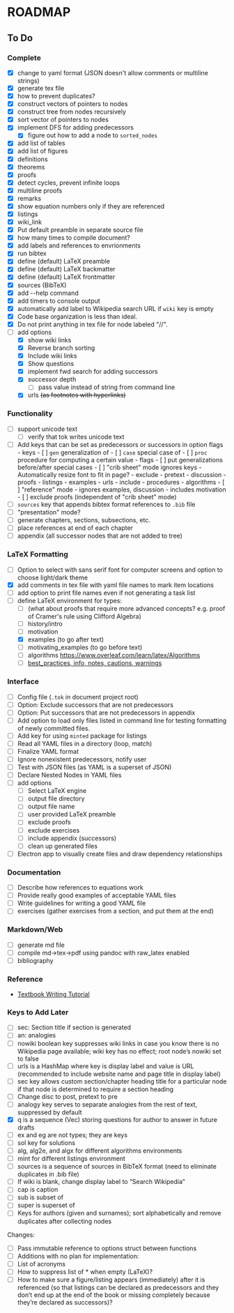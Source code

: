 # ROADMAP

## To Do

### Complete

- [x] change to yaml format (JSON doesn't allow comments or multiline strings)
- [x] generate tex file
- [x] how to prevent duplicates?
- [x] construct vectors of pointers to nodes
- [x] construct tree from nodes recursively
- [x] sort vector of pointers to nodes
- [x] implement DFS for adding predecessors
  - [x] figure out how to add a node to `sorted_nodes`
- [x] add list of tables
- [x] add list of figures
- [x] definitions
- [x] theorems
- [x] proofs
- [x] detect cycles, prevent infinite loops
- [x] multiline proofs
- [x] remarks
- [x] show equation numbers only if they are referenced
- [x] listings
- [x] wiki_link
- [x] Put default preamble in separate source file
- [x] how many times to compile document?
- [x] add labels and references to envrionments
- [x] run bibtex
- [x] define (default) LaTeX preamble
- [x] define (default) LaTeX backmatter
- [x] define (default) LaTeX frontmatter
- [x] sources (BibTeX)
- [x] add --help command
- [x] add timers to console output
- [x] automatically add label to Wikipedia search URL if `wiki` key is
      empty
- [x] Code base organization is less than ideal.
- [x] Do not print anything in tex file for node labeled "//".
- [ ] add options
  - [x] show wiki links
  - [x] Reverse branch sorting
  - [x] Include wiki links
  - [x] Show questions
  - [x] implement fwd search for adding successors
  - [x] successor depth
    - [ ] pass value instead of string from command line
  - [x] urls ~~(as footnotes with hyperlinks)~~

### Functionality

- [ ] support unicode text
  - [ ] verify that tok writes unicode text
- [ ] Add keys that can be set as predecessors or successors in option
      flags
      - keys
        - [ ] `gen` generalization of
        - [ ] `case` special case of
        - [ ] `proc` procedure for computing a certain value
      - flags
        - [ ] put generalizations before/after special cases
        - [ ] "crib sheet" mode ignores keys
          - Automatically resize font to fit in page?
          - exclude
            - pretext
            - discussion
            - proofs
            - listings
            - examples
            - urls
          - include
            - procedures
            - algorithms
        - [ ] "reference" mode
          - ignores examples, discussion
          - includes motivation
        - [ ] exclude proofs (independent of "crib sheet" mode)
- [ ] `sources` key that appends bibtex format references to `.bib` file
- [ ] "presentation" mode?
- [ ] generate chapters, sections, subsections, etc.
- [ ] place references at end of each chapter
- [ ] appendix (all successor nodes that are not added to tree)

### LaTeX Formatting

- [ ] Option to select with sans serif font for computer screens and
      option to choose light/dark theme
- [x] add comments in tex file with yaml file names to mark item locations
- [ ] add option to print file names even if not generating a task list
- [ ] define LaTeX environment for types:
  - [ ] (what about proofs that require more advanced concepts?
        e.g. proof of Cramer's rule using Clifford Algebra)
  - [ ] history/intro
  - [ ] motivation
  - [x] examples (to go after text)
  - [ ] motivating_examples (to go before text)
  - [ ] algorithms https://www.overleaf.com/learn/latex/Algorithms
  - [ ] [best_practices, info, notes, cautions,
        warnings](https://tex.stackexchange.com/questions/21227/example-environment)

### Interface

- [ ] Config file (`.tok` in document project root)
- [ ] Option: Exclude successors that are not predecessors
- [ ] Option: Put successors that are not predecessors in appendix
- [ ] Add option to load only files listed in command line for testing
      formatting of newly committed files.
- [ ] Add key for using `minted` package for listings
- [ ] Read all YAML files in a directory (loop, match)
- [ ] Finalize YAML format
- [ ] Ignore nonexistent predecessors, notify user
- [ ] Test with JSON files (as YAML is a superset of JSON)
- [ ] Declare Nested Nodes in YAML files
- [ ] add options
  - [ ] Select LaTeX engine
  - [ ] output file directory
  - [ ] output file name
  - [ ] user provided LaTeX preamble
  - [ ] exclude proofs
  - [ ] exclude exercises
  - [ ] include appendix (successors)
  - [ ] clean up generated files
- [ ] Electron app to visually create files and draw dependency
      relationships

### Documentation

- [ ] Describe how references to equations work
- [ ] Provide really good examples of acceptable YAML files
- [ ] Write guidelines for writing a good YAML file
- [ ] exercises (gather exercises from a section, and put them at the end)

### Markdown/Web

- [ ] generate md file
- [ ] compile md->tex->pdf using pandoc with raw_latex enabled
- [ ] bibliography

### Reference

- [Textbook Writing
  Tutorial](http://edutechwiki.unige.ch/en/Textbook_writing_tutorial)

### Keys to Add Later

- [ ] sec: Section title if section is generated
- [ ] an: analogies
- [ ] nowiki boolean key suppresses wiki links in case you know there is
      no Wikipedia page available; wiki key has no effect; root node’s
      nowiki set to false
- [ ] urls is a HashMap where key is display label and value is URL
      (recommended to include website name and page title in display
      label)
- [ ] sec key allows custom section/chapter heading title for a
      particular node if that node is determined to require a section
      heading
- [ ] Change disc to post, pretext to pre
- [ ] analogy key serves to separate analogies from the rest of text,
      suppressed by default
- [x] q is a sequence (Vec<String>) storing questions for author to
      answer in future drafts
- [ ] ex and eg are not types; they are keys
- [ ] sol key for solutions
- [ ] alg, alg2e, and algx for different algorithms environments
- [ ] mint for different listings environment
- [ ] sources is a sequence of sources in BibTeX format (need to
      eliminate duplicates in .bib file)
- [ ] If wiki is blank, change display label to “Search Wikipedia”
- [ ] cap is caption
- [ ] sub is subset of
- [ ] super is superset of
- [ ] Keys for authors (given and surnames); sort alphabetically and
      remove duplicates after collecting nodes

Changes:

- [ ] Pass immutable reference to options struct between functions
- [ ] Additions with no plan for implementation:
- [ ] List of acronyms
- [ ] How to suppress list of * when empty (LaTeX)?
- [ ] How to make sure a figure/listing appears (immediately) after it
      is referenced (so that listings can be declared as predecessors
      and they don’t end up at the end of the book or missing completely
      because they’re declared as successors)?
